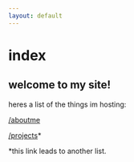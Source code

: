 ```yaml
---
layout: default
---
```


# index

## welcome to my site!

heres a list of the things im hosting:

[/aboutme](http://jased.site/aboutme)

[/projects](http://jased.site/projects)*




*this link leads to another list.
